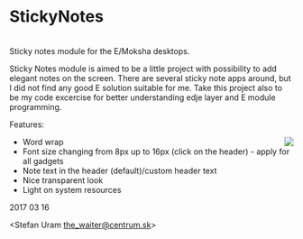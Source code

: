 # StickyNotes
<br>
Sticky notes module for the E/Moksha desktops.

Sticky Notes module is aimed to be a little project with possibility to add elegant notes on the screen. 
There are several sticky note apps around, but I did not find any good E solution suitable for me. 
Take this project also to be my code excercise for better understanding edje layer and E module programming.

Features:
<br>

 - Word wrap
 [<img align="right" src="http://i.imgur.com/JI4thaZ.png">](http://i.imgur.com/JI4thaZ.png)
 - Font size changing from 8px up to 16px (click on the header) - apply for all gadgets
 - Note text in the header (default)/custom header text
 - Nice transparent look
 - Light on system resources



2017 03 16

<Stefan Uram the_waiter@centrum.sk>
